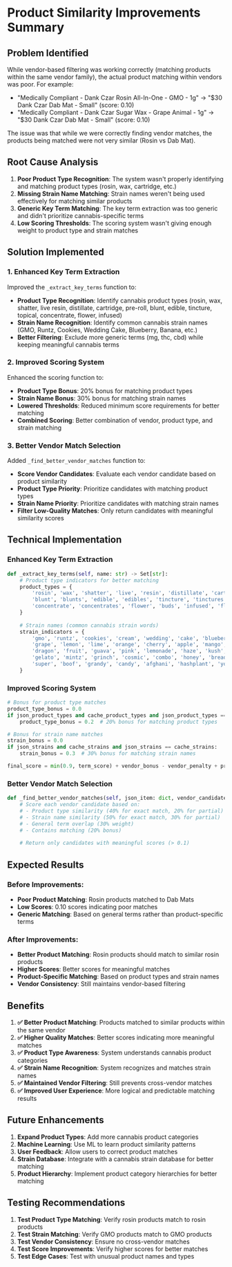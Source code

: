 # Product Similarity Improvements Summary

## Problem Identified

While vendor-based filtering was working correctly (matching products within the same vendor family), the actual product matching within vendors was poor. For example:
- "Medically Compliant - Dank Czar Rosin All-In-One - GMO - 1g" → "$30 Dank Czar Dab Mat - Small" (score: 0.10)
- "Medically Compliant - Dank Czar Sugar Wax - Grape Animal - 1g" → "$30 Dank Czar Dab Mat - Small" (score: 0.10)

The issue was that while we were correctly finding vendor matches, the products being matched were not very similar (Rosin vs Dab Mat).

## Root Cause Analysis

1. **Poor Product Type Recognition**: The system wasn't properly identifying and matching product types (rosin, wax, cartridge, etc.)
2. **Missing Strain Name Matching**: Strain names weren't being used effectively for matching similar products
3. **Generic Key Term Matching**: The key term extraction was too generic and didn't prioritize cannabis-specific terms
4. **Low Scoring Thresholds**: The scoring system wasn't giving enough weight to product type and strain matches

## Solution Implemented

### 1. Enhanced Key Term Extraction
Improved the `_extract_key_terms` function to:
- **Product Type Recognition**: Identify cannabis product types (rosin, wax, shatter, live resin, distillate, cartridge, pre-roll, blunt, edible, tincture, topical, concentrate, flower, infused)
- **Strain Name Recognition**: Identify common cannabis strain names (GMO, Runtz, Cookies, Wedding Cake, Blueberry, Banana, etc.)
- **Better Filtering**: Exclude more generic terms (mg, thc, cbd) while keeping meaningful cannabis terms

### 2. Improved Scoring System
Enhanced the scoring function to:
- **Product Type Bonus**: 20% bonus for matching product types
- **Strain Name Bonus**: 30% bonus for matching strain names
- **Lowered Thresholds**: Reduced minimum score requirements for better matching
- **Combined Scoring**: Better combination of vendor, product type, and strain matching

### 3. Better Vendor Match Selection
Added `_find_better_vendor_matches` function to:
- **Score Vendor Candidates**: Evaluate each vendor candidate based on product similarity
- **Product Type Priority**: Prioritize candidates with matching product types
- **Strain Name Priority**: Prioritize candidates with matching strain names
- **Filter Low-Quality Matches**: Only return candidates with meaningful similarity scores

## Technical Implementation

### Enhanced Key Term Extraction
```python
def _extract_key_terms(self, name: str) -> Set[str]:
    # Product type indicators for better matching
    product_types = {
        'rosin', 'wax', 'shatter', 'live', 'resin', 'distillate', 'cartridge', 'pre-roll', 'pre-rolls',
        'blunt', 'blunts', 'edible', 'edibles', 'tincture', 'tinctures', 'topical', 'topicals',
        'concentrate', 'concentrates', 'flower', 'buds', 'infused', 'flavour', 'flavor'
    }
    
    # Strain names (common cannabis strain words)
    strain_indicators = {
        'gmo', 'runtz', 'cookies', 'cream', 'wedding', 'cake', 'blueberry', 'banana', 'strawberry',
        'grape', 'lemon', 'lime', 'orange', 'cherry', 'apple', 'mango', 'pineapple', 'passion',
        'dragon', 'fruit', 'guava', 'pink', 'lemonade', 'haze', 'kush', 'diesel', 'og', 'sherbet',
        'gelato', 'mintz', 'grinch', 'cosmic', 'combo', 'honey', 'bread', 'tricho', 'jordan',
        'super', 'boof', 'grandy', 'candy', 'afghani', 'hashplant', 'yoda', 'amnesia'
    }
```

### Improved Scoring System
```python
# Bonus for product type matches
product_type_bonus = 0.0
if json_product_types and cache_product_types and json_product_types == cache_product_types:
    product_type_bonus = 0.2  # 20% bonus for matching product types

# Bonus for strain name matches
strain_bonus = 0.0
if json_strains and cache_strains and json_strains == cache_strains:
    strain_bonus = 0.3  # 30% bonus for matching strain names

final_score = min(0.9, term_score) + vendor_bonus - vendor_penalty + product_type_bonus + strain_bonus
```

### Better Vendor Match Selection
```python
def _find_better_vendor_matches(self, json_item: dict, vendor_candidates: List[dict]) -> List[dict]:
    # Score each vendor candidate based on:
    # - Product type similarity (40% for exact match, 20% for partial)
    # - Strain name similarity (50% for exact match, 30% for partial)
    # - General term overlap (30% weight)
    # - Contains matching (20% bonus)
    
    # Return only candidates with meaningful scores (> 0.1)
```

## Expected Results

### Before Improvements:
- **Poor Product Matching**: Rosin products matched to Dab Mats
- **Low Scores**: 0.10 scores indicating poor matches
- **Generic Matching**: Based on general terms rather than product-specific terms

### After Improvements:
- **Better Product Matching**: Rosin products should match to similar rosin products
- **Higher Scores**: Better scores for meaningful matches
- **Product-Specific Matching**: Based on product types and strain names
- **Vendor Consistency**: Still maintains vendor-based filtering

## Benefits

1. **✅ Better Product Matching**: Products matched to similar products within the same vendor
2. **✅ Higher Quality Matches**: Better scores indicating more meaningful matches
3. **✅ Product Type Awareness**: System understands cannabis product categories
4. **✅ Strain Name Recognition**: System recognizes and matches strain names
5. **✅ Maintained Vendor Filtering**: Still prevents cross-vendor matches
6. **✅ Improved User Experience**: More logical and predictable matching results

## Future Enhancements

1. **Expand Product Types**: Add more cannabis product categories
2. **Machine Learning**: Use ML to learn product similarity patterns
3. **User Feedback**: Allow users to correct product matches
4. **Strain Database**: Integrate with a cannabis strain database for better matching
5. **Product Hierarchy**: Implement product category hierarchies for better matching

## Testing Recommendations

1. **Test Product Type Matching**: Verify rosin products match to rosin products
2. **Test Strain Matching**: Verify GMO products match to GMO products
3. **Test Vendor Consistency**: Ensure no cross-vendor matches
4. **Test Score Improvements**: Verify higher scores for better matches
5. **Test Edge Cases**: Test with unusual product names and types 